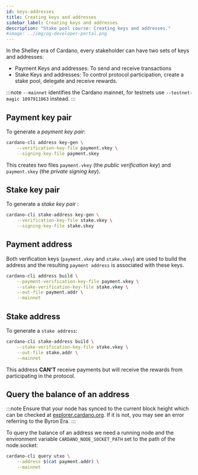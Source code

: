 ```yaml
---
id: keys-addresses
title: Creating keys and addresses
sidebar_label: Creating keys and addresses
description: "Stake pool course: Creating keys and addresses."
#image: ../img/og-developer-portal.png
---
```


In the Shelley era of Cardano, every stakeholder can have two sets of keys and addresses:

* Payment Keys and addresses: To send and receive transactions
* Stake Keys and addresses: To control protocol participation, create a stake pool, delegate and receive rewards.

:::note
`--mainnet` identifies the Cardano mainnet, for testnets use `--testnet-magic 1097911063` instead.
:::

## Payment key pair

To generate a _payment key pair_:

```sh
cardano-cli address key-gen \
    --verification-key-file payment.vkey \
    --signing-key-file payment.skey
```
This creates two files `payment.vkey` (the _public verification key_) and `payment.skey` (the _private signing key_).

## Stake key pair
To generate a _stake key pair_ :

```sh
cardano-cli stake-address key-gen \
    --verification-key-file stake.vkey \
    --signing-key-file stake.skey
```
## Payment address
Both verification keys (`payment.vkey` and `stake.vkey`) are used to build the address and the resulting `payment address` is associated with these keys.

```sh
cardano-cli address build \
    --payment-verification-key-file payment.vkey \
    --stake-verification-key-file stake.vkey \
    --out-file payment.addr \
    --mainnet
```

## Stake address

To generate a `stake address`:

```sh
cardano-cli stake-address build \
    --stake-verification-key-file stake.vkey \
    --out-file stake.addr \
    --mainnet
```
This address __CAN'T__ receive payments but will receive the rewards from participating in the protocol.


## Query the balance of an address

:::note
Ensure that your node has synced to the current block height which can be checked at [explorer.cardano.org](https://explorer.cardano.org). If it is not, you may see an error referring to the Byron Era.
:::

To query the balance of an address we need a running node and the environment variable `CARDANO_NODE_SOCKET_PATH` set to the path of the node.socket:

```sh
cardano-cli query utxo \
    --address $(cat payment.addr) \
    --mainnet
```
